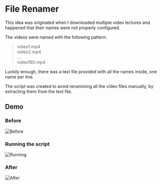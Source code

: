 # File Renamer

This idea was originated when I downloaded multiple video lectures and happened that their names were not properly configured.

The videos were named with the following pattern:   
> video1.mp4  
> video2.mp4  
> ...     
> video160.mp4

Luckily enough, there was a text file provided with all the names inside, one name per line.

The script was created to avoid renamining all the video files manually, by extracting them from the text file.

## Demo

### Before  
![Before](https://i.imgur.com/3ppfom5.png)

### Running the script  
![Running](https://imgur.com/32CLLSm.png)

### After   
![After](https://imgur.com/cHK1Zhl.png)
